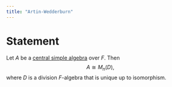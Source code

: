 ```yaml
---
title: "Artin-Wedderburn"
---
```


# Statement
Let $A$ be a [central simple algebra](<notes/ntpy/Definitions/central simple algebra.md>) over $F$. Then
$$A\cong M_n(D),$$ where $D$ is a division $F$-algebra that is unique up to isomorphism.